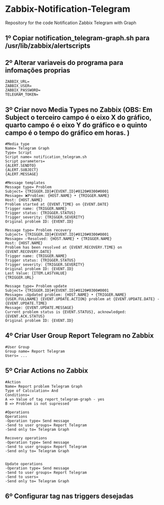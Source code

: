 # Zabbix-Notification-Telegram
Repository for the code Notification Zabbix Telegram with Graph

## 1º Copiar notification_telegram-graph.sh para /usr/lib/zabbix/alertscripts

## 2º Alterar variaveis do programa para infomações proprias
```
ZABBIX_URL=
ZABBIX_USER=
ZABBIX_PASSWORD=
TELEGRAM_TOKEN=
```

## 3º Criar novo Media Types no Zabbix (OBS: Em Subject o terceiro campo é o eixo X do gráfico, quarto campo é o eixo Y do gráfico e o quinto campo é o tempo do gráfico em horas. )
```
#Media type
Name= Telegram Graph
Type= Script
Script name= notification_telegram.sh
Script parameters=
{ALERT.SENDTO}
{ALERT.SUBJECT}
{ALERT.MESSAGE}

#Message templates
Message type= Problem
Subject= {TRIGGER.ID}#{EVENT.ID}#0120#0300#0001
Message= ❌Problem: {HOST.NAME} • {TRIGGER.NAME}
Host: {HOST.NAME} 
Problem started at {EVENT.TIME} on {EVENT.DATE} 
Trigger name: {TRIGGER.NAME} 
Trigger status: {TRIGGER.STATUS} 
Trigger severity: {TRIGGER.SEVERITY} 
Original problem ID: {EVENT.ID}

Message type= Problem recovery
Subject= {TRIGGER.ID}#{EVENT.ID}#0120#0300#0001
Message= ✅Resolved: {HOST.NAME} • {TRIGGER.NAME}
Host: {HOST.NAME} 
Problem has been resolved at {EVENT.RECOVERY.TIME} on {EVENT.RECOVERY.DATE} 
Trigger name: {TRIGGER.NAME} 
Trigger status: {TRIGGER.STATUS} 
Trigger severity: {TRIGGER.SEVERITY} 
Original problem ID: {EVENT.ID} 
Last Value: {ITEM.LASTVALUE}
{TRIGGER.URL}

Message type= Problem update
Subject= {TRIGGER.ID}#{EVENT.ID}#0120#0300#0001
Message= ⚠️Updated problem: {HOST.NAME} • {TRIGGER.NAME}
{USER.FULLNAME} {EVENT.UPDATE.ACTION} problem at {EVENT.UPDATE.DATE} - {EVENT.UPDATE.TIME} 
Message: {EVENT.UPDATE.MESSAGE} 
Current problem status is {EVENT.STATUS}, acknowledged: {EVENT.ACK.STATUS} 
Original problem ID: {EVENT.ID}
```

## 4º Criar User Group Report Telegram no Zabbix
```
#User Group
Group name= Report Telegram
Users= ...
```

## 5º Criar Actions no Zabbix
```
#Action
Name= Report problem Telegram Graph
Type of Calculation= And
Conditions= 
A => Value of tag report_telegram-graph - yes
B => Problem is not supressed

#Operations
Operations
-Operation type= Send message
-Send to user groups= Report Telegram
-Send only to= Telegram Graph

Recovery operations
-Operation type= Send message
-Send to user groups= Report Telegram
-Send only to= Telegram Graph


Update operations
-Operation type= Send message
-Send to user groups= Report Telegram
-Send to users=
-Send only to= Telegram Graph
```

## 6º Configurar tag nas triggers desejadas
